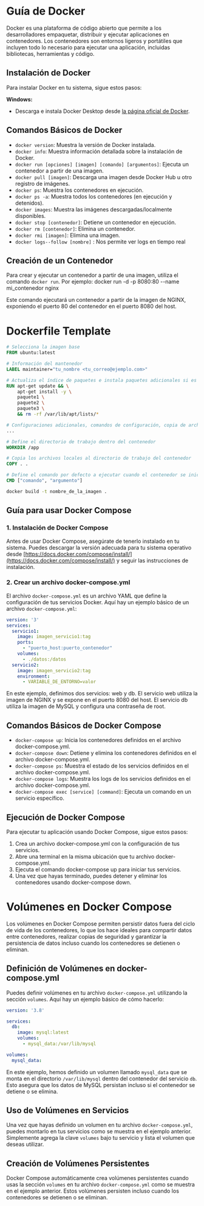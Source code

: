 # Guía de Docker

Docker es una plataforma de código abierto que permite a los desarrolladores empaquetar, distribuir y ejecutar aplicaciones en contenedores. Los contenedores son entornos ligeros y portátiles que incluyen todo lo necesario para ejecutar una aplicación, incluidas bibliotecas, herramientas y código.

## Instalación de Docker

Para instalar Docker en tu sistema, sigue estos pasos:

**Windows:**
   - Descarga e instala Docker Desktop desde [la página oficial de Docker](https://www.docker.com/products/docker-desktop).

## Comandos Básicos de Docker

- `docker version`: Muestra la versión de Docker instalada.
- `docker info`: Muestra información detallada sobre la instalación de Docker.
- `docker run [opciones] [imagen] [comando] [argumentos]`: Ejecuta un contenedor a partir de una imagen.
- `docker pull [imagen]`: Descarga una imagen desde Docker Hub u otro registro de imágenes.
- `docker ps`: Muestra los contenedores en ejecución.
- `docker ps -a`: Muestra todos los contenedores (en ejecución y detenidos).
- `docker images`: Muestra las imágenes descargadas/localmente disponibles.
- `docker stop [contenedor]`: Detiene un contenedor en ejecución.
- `docker rm [contenedor]`: Elimina un contenedor.
- `docker rmi [imagen]`: Elimina una imagen.  
- `docker logs--follow [nombre]` : Nos permite ver logs en tiempo real

## Creación de un Contenedor

Para crear y ejecutar un contenedor a partir de una imagen, utiliza el comando `docker run`. Por ejemplo:
docker run -d -p 8080:80 --name mi_contenedor nginx

Este comando ejecutará un contenedor a partir de la imagen de NGINX, exponiendo el puerto 80 del contenedor en el puerto 8080 del host.
# Dockerfile Template

```Dockerfile
# Selecciona la imagen base
FROM ubuntu:latest

# Información del mantenedor
LABEL maintainer="tu_nombre <tu_correo@ejemplo.com>"

# Actualiza el índice de paquetes e instala paquetes adicionales si es necesario
RUN apt-get update && \
    apt-get install -y \
    paquete1 \
    paquete2 \
    paquete3 \
    && rm -rf /var/lib/apt/lists/*

# Configuraciones adicionales, comandos de configuración, copia de archivos, etc.
...

# Define el directorio de trabajo dentro del contenedor
WORKDIR /app

# Copia los archivos locales al directorio de trabajo del contenedor
COPY . .

# Define el comando por defecto a ejecutar cuando el contenedor se inicia
CMD ["comando", "argumento"]
```

```bash
docker build -t nombre_de_la_imagen .
```
## Guía para usar Docker Compose

### 1. Instalación de Docker Compose

Antes de usar Docker Compose, asegúrate de tenerlo instalado en tu sistema. Puedes descargar la versión adecuada para tu sistema operativo desde [https://docs.docker.com/compose/install/](https://docs.docker.com/compose/install/) y seguir las instrucciones de instalación.

### 2. Crear un archivo docker-compose.yml

El archivo `docker-compose.yml` es un archivo YAML que define la configuración de tus servicios Docker. Aquí hay un ejemplo básico de un archivo `docker-compose.yml`:

```yaml
version: '3'
services:
  servicio1:
    image: imagen_servicio1:tag
    ports:
      - "puerto_host:puerto_contenedor"
    volumes:
      - ./datos:/datos
  servicio2:
    image: imagen_servicio2:tag
    environment:
      - VARIABLE_DE_ENTORNO=valor
```
En este ejemplo, definimos dos servicios: web y db. El servicio web utiliza la imagen de NGINX y se expone en el puerto 8080 del host. El servicio db utiliza la imagen de MySQL y configura una contraseña de root.

## Comandos Básicos de Docker Compose

- `docker-compose up`: Inicia los contenedores definidos en el archivo docker-compose.yml.
- `docker-compose down`: Detiene y elimina los contenedores definidos en el archivo docker-compose.yml.
- `docker-compose ps`: Muestra el estado de los servicios definidos en el archivo docker-compose.yml.
- `docker-compose logs`: Muestra los logs de los servicios definidos en el archivo docker-compose.yml.
- `docker-compose exec [service] [command]`: Ejecuta un comando en un servicio específico.

## Ejecución de Docker Compose

Para ejecutar tu aplicación usando Docker Compose, sigue estos pasos:

1. Crea un archivo docker-compose.yml con la configuración de tus servicios.
2. Abre una terminal en la misma ubicación que tu archivo docker-compose.yml.
3. Ejecuta el comando docker-compose up para iniciar tus servicios.
4. Una vez que hayas terminado, puedes detener y eliminar los contenedores usando docker-compose down.
# Volúmenes en Docker Compose

Los volúmenes en Docker Compose permiten persistir datos fuera del ciclo de vida de los contenedores, lo que los hace ideales para compartir datos entre contenedores, realizar copias de seguridad y garantizar la persistencia de datos incluso cuando los contenedores se detienen o eliminan.

## Definición de Volúmenes en docker-compose.yml

Puedes definir volúmenes en tu archivo `docker-compose.yml` utilizando la sección `volumes`. Aquí hay un ejemplo básico de cómo hacerlo:

```yaml
version: '3.8'

services:
  db:
    image: mysql:latest
    volumes:
      - mysql_data:/var/lib/mysql

volumes:
  mysql_data:
```
En este ejemplo, hemos definido un volumen llamado `mysql_data` que se monta en el directorio `/var/lib/mysql` dentro del contenedor del servicio `db`. Esto asegura que los datos de MySQL persistan incluso si el contenedor se detiene o se elimina.

## Uso de Volúmenes en Servicios

Una vez que hayas definido un volumen en tu archivo `docker-compose.yml`, puedes montarlo en tus servicios como se muestra en el ejemplo anterior. Simplemente agrega la clave `volumes` bajo tu servicio y lista el volumen que deseas utilizar.

## Creación de Volúmenes Persistentes

Docker Compose automáticamente crea volúmenes persistentes cuando usas la sección `volumes` en tu archivo `docker-compose.yml` como se muestra en el ejemplo anterior. Estos volúmenes persisten incluso cuando los contenedores se detienen o se eliminan.


